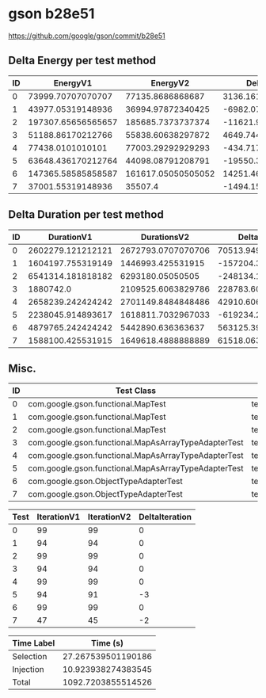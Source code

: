 # gson b28e51


https://github.com/google/gson/commit/b28e51



## Delta Energy per test method


| ID | EnergyV1 | EnergyV2 | DeltaEnergy | σV1 | σV2 |
| --- | --- | --- | --- | --- | --- |
| 0 | 73999.70707070707 | 77135.8686868687 | 3136.1616161616257 | 32690.817931884278 | 41371.27211113853 |
| 1 | 43977.05319148936 | 36994.97872340425 | -6982.074468085106 | 28152.48084429967 | 14279.401837983656 |
| 2 | 197307.65656565657 | 185685.7373737374 | -11621.91919191918 | 35854.8117284706 | 41013.45340093201 |
| 3 | 51188.86170212766 | 55838.60638297872 | 4649.744680851065 | 33475.373264599715 | 34684.550477004515 |
| 4 | 77438.0101010101 | 77003.29292929293 | -434.7171717171732 | 26458.105963230133 | 33843.623498976216 |
| 5 | 63648.436170212764 | 44098.08791208791 | -19550.348258124854 | 134044.29124087005 | 23038.226139193597 |
| 6 | 147365.58585858587 | 161617.05050505052 | 14251.46464646465 | 75004.9495080643 | 82083.60045824847 |
| 7 | 37001.55319148936 | 35507.4 | -1494.1531914893567 | 11855.60764132497 | 9457.250839435317 |

## Delta Duration per test method


| ID | DurationV1 | DurationsV2 | DeltaDuration |
| --- | --- | --- | --- |
| 0 | 2602279.121212121 | 2672793.0707070706 | 70513.94949494954 |
| 1 | 1604197.755319149 | 1446993.425531915 | -157204.32978723408 |
| 2 | 6541314.181818182 | 6293180.05050505 | -248134.1313131312 |
| 3 | 1880742.0 | 2109525.6063829786 | 228783.6063829786 |
| 4 | 2658239.242424242 | 2701149.8484848486 | 42910.60606060643 |
| 5 | 2238045.914893617 | 1618811.7032967033 | -619234.2115969136 |
| 6 | 4879765.242424242 | 5442890.636363637 | 563125.3939393945 |
| 7 | 1588100.425531915 | 1649618.4888888889 | 61518.06335697393 |

## Misc.

| ID | Test Class | Test Method |
| --- | --- | --- |
| 0 | com.google.gson.functional.MapTest | testInterfaceTypeMapWithSerializer |
| 1 | com.google.gson.functional.MapTest | testGeneralMapField |
| 2 | com.google.gson.functional.MapTest | testInterfaceTypeMap |
| 3 | com.google.gson.functional.MapAsArrayTypeAdapterTest | testMultipleEnableComplexKeyRegistrationHasNoEffect |
| 4 | com.google.gson.functional.MapAsArrayTypeAdapterTest | testSerializeComplexMapWithTypeAdapter |
| 5 | com.google.gson.functional.MapAsArrayTypeAdapterTest | testMapWithTypeVariableSerialization |
| 6 | com.google.gson.ObjectTypeAdapterTest | testSerialize |
| 7 | com.google.gson.ObjectTypeAdapterTest | testSerializeObject |




| Test | IterationV1 | IterationV2 | DeltaIteration |
| --- | --- | --- | --- |
| 0 | 99 | 99 | 0 |
| 1 | 94 | 94 | 0 |
| 2 | 99 | 99 | 0 |
| 3 | 94 | 94 | 0 |
| 4 | 99 | 99 | 0 |
| 5 | 94 | 91 | -3 |
| 6 | 99 | 99 | 0 |
| 7 | 47 | 45 | -2 |



| Time Label | Time (s) |
| --- | --- |
| Selection | 27.267539501190186 |
| Injection | 10.923938274383545 |
| Total | 1092.7203855514526 |


